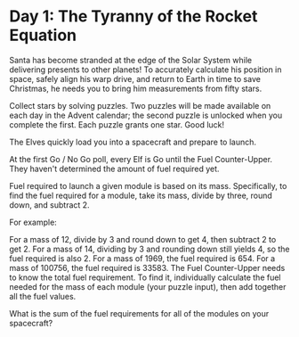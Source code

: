 # Day 1: The Tyranny of the Rocket Equation

Santa has become stranded at the edge of the Solar System while delivering
presents to other planets! To accurately calculate his position in space,
safely align his warp drive, and return to Earth in time to save Christmas, he
needs you to bring him measurements from fifty stars.

Collect stars by solving puzzles. Two puzzles will be made available on each
day in the Advent calendar; the second puzzle is unlocked when you complete the
first. Each puzzle grants one star. Good luck!

The Elves quickly load you into a spacecraft and prepare to launch.

At the first Go / No Go poll, every Elf is Go until the Fuel Counter-Upper.
They haven't determined the amount of fuel required yet.

Fuel required to launch a given module is based on its mass. Specifically, to
find the fuel required for a module, take its mass, divide by three, round
down, and subtract 2.

For example:

For a mass of 12, divide by 3 and round down to get 4, then subtract 2 to get
2.  For a mass of 14, dividing by 3 and rounding down still yields 4, so the
fuel required is also 2.  For a mass of 1969, the fuel required is 654.  For a
mass of 100756, the fuel required is 33583.  The Fuel Counter-Upper needs to
know the total fuel requirement. To find it, individually calculate the fuel
needed for the mass of each module (your puzzle input), then add together all
the fuel values.

What is the sum of the fuel requirements for all of the modules on your
spacecraft?
